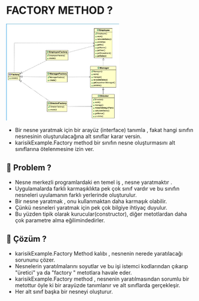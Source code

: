 # FACTORY METHOD ?
<img src="https://github.com/rasitesdmr/CreationalDesignPatterns/blob/master/images/img1.jpg" width="60%" height="50%"/>

* Bir nesne yaratmak için bir arayüz (interface) tanımla , fakat hangi sınıfın nesnesinin oluşturulacağına alt
sınıflar karar versin.
* karisikExample.Factory method bir sınıfın nesne oluşturmasını alt sınıflarına ötelenmesine izin ver.

## 📌 Problem ?

* Nesne merkezli programlardaki en temel iş , nesne yaratmaktır .
* Uygulamalarda farklı karmaşıklıkta pek çok sınıf vardır ve bu sınıfın nesneleri uyulamanın farklı yerlerinde oluşturulur.
* Bir nesne yaratmak , onu kullanmaktan daha karmaşık olabilir.
* Çünkü nesneleri yaratmak için pek çok bilgiye ihtiyaç duyulur.
* Bu yüzden tipik olarak kurucular(constructor), diğer metotlardan daha çok parametre alma eğilimindedirler.

## 📌 Çözüm ? 

* karisikExample.Factory Method kalıbı , nesnenin nerede yaratılacağı sorununu çözer.
* Nesnelerin yaratılmalarını soyutlar ve bu işi istemci kodlarından çıkarıp "üretici" ya da "factory " metotlara
  havale eder.
* karisikExample.Factory method , nesnenin yaratılmasından sorumlu bir metottur öyle ki bir arayüzde tanımlanır ve alt sınıflarda gerçekleşir.
* Her alt sınıf başka bir nesneyi oluşturur.
